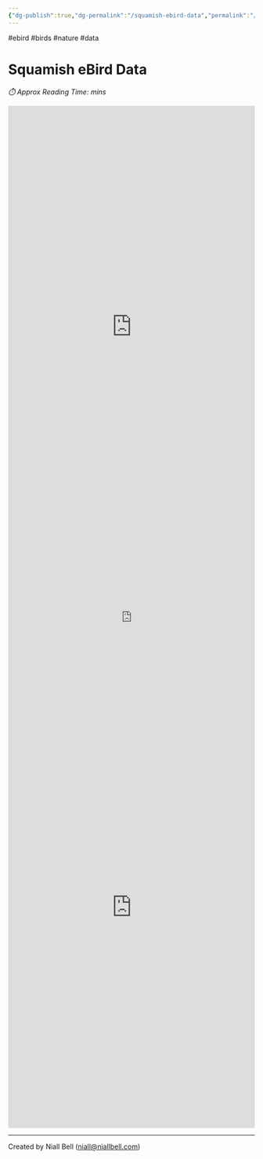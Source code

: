 ```yaml
---
{"dg-publish":true,"dg-permalink":"/squamish-ebird-data","permalink":"/squamish-ebird-data/","title":"Squamish eBird Data","hide":true,"tags":["ebird","Birds","nature","data"],"noteIcon":"1","created":"2025-03-16T17:10:00.315-07:00","updated":"2025-03-16T18:49:06.803-07:00"}
---
```


#ebird #birds #nature #data
# Squamish eBird Data
<p id="reading-time" style="font-style: italic;">⏱️ Approx Reading Time:  <span id="inserted-text"></span> mins</p>


<iframe 
  width="100%" 
  height="900" 
  frameborder="0" 
  scrolling="no" 
  src="https://1drv.ms/x/c/dc3e829743c564ca/IQTj2kYRK1NrQ5zHkJ1jYetKATkHOlDP3Z-By4l7yI3t-EM?em=2&wdAllowInteractivity=False&AllowTyping=True&Item='Dashboard'!A1%3AE999999&ActiveCell='Dashboard'!C6&wdHideGridlines=True&wdDownloadButton=True&wdInConfigurator=True&wdzoom=50">
</iframe>

<div style="position: relative; overflow: hidden; padding-top: 56.25%; /* 16:9 Aspect Ratio */">
  <iframe 
    src="https://1drv.ms/x/c/dc3e829743c564ca/IQTj2kYRK1NrQ5zHkJ1jYetKATkHOlDP3Z-By4l7yI3t-EM?em=2&wdAllowInteractivity=False&AllowTyping=True&Item='Dashboard'!A1%3AE999999&ActiveCell='Dashboard'!C6&wdHideGridlines=True&wdDownloadButton=True&wdInConfigurator=True"
    style="position: absolute; top: 0; left: 0; width: 200%; height: 200%; border: none; transform: scale(0.5); transform-origin: top left;">
  </iframe>
</div>

<iframe 
  width="100%" 
  height="900" 
  frameborder="0" 
  scrolling="yes" 
  src="https://1drv.ms/x/c/dc3e829743c564ca/IQTj2kYRK1NrQ5zHkJ1jYetKATkHOlDP3Z-By4l7yI3t-EM?em=2&wdAllowInteractivity=False&AllowTyping=True&Item='Dashboard'!A1%3AE999999&ActiveCell='Dashboard'!C6&wdHideGridlines=True&wdDownloadButton=True&wdInConfigurator=True">
</iframe>


---
Created by Niall Bell (niall@niallbell.com)